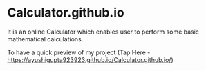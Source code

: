 # Calculator.github.io
It is an online Calculator which enables user to perform some basic mathematical calculations.

To have a quick preview of my project (Tap Here - https://ayushigupta923923.github.io/Calculator.github.io/)

